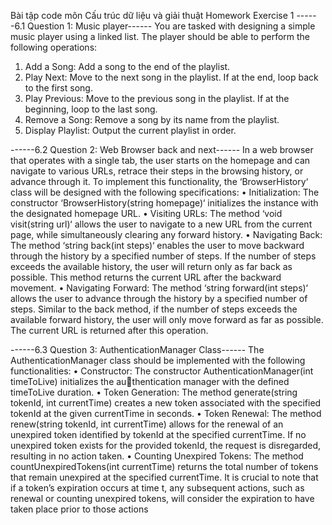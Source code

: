 Bài tập code môn Cấu trúc dữ liệu và giải thuật
Homework Exercise 1
------6.1 Question 1: Music player------
You are tasked with designing a simple music player using a linked list. The player should be able
to perform the following operations:
1. Add a Song: Add a song to the end of the playlist.
2. Play Next: Move to the next song in the playlist. If at the end, loop back to the first song.
3. Play Previous: Move to the previous song in the playlist. If at the beginning, loop to the
last song.
4. Remove a Song: Remove a song by its name from the playlist.
5. Display Playlist: Output the current playlist in order.

------6.2 Question 2: Web Browser back and next------
In a web browser that operates with a single tab, the user starts on the homepage and can navigate
to various URLs, retrace their steps in the browsing history, or advance through it.
To implement this functionality, the ‘BrowserHistory‘ class will be designed with the following
specifications:
• Initialization: The constructor ‘BrowserHistory(string homepage)‘ initializes the instance
with the designated homepage URL.
• Visiting URLs: The method ‘void visit(string url)‘ allows the user to navigate to a new URL
from the current page, while simultaneously clearing any forward history.
• Navigating Back: The method ‘string back(int steps)‘ enables the user to move backward
through the history by a specified number of steps. If the number of steps exceeds the available
history, the user will return only as far back as possible. This method returns the current URL
after the backward movement.
• Navigating Forward: The method ‘string forward(int steps)‘ allows the user to advance
through the history by a specified number of steps. Similar to the back method, if the number
of steps exceeds the available forward history, the user will only move forward as far as possible.
The current URL is returned after this operation.

------6.3 Question 3: AuthenticationManager Class------
The AuthenticationManager class should be implemented with the following functionalities:
• Constructor: The constructor AuthenticationManager(int timeToLive) initializes the authentication manager with the defined timeToLive duration.
• Token Generation: The method generate(string tokenId, int currentTime) creates a
new token associated with the specified tokenId at the given currentTime in seconds.
• Token Renewal: The method renew(string tokenId, int currentTime) allows for the
renewal of an unexpired token identified by tokenId at the specified currentTime. If no
unexpired token exists for the provided tokenId, the request is disregarded, resulting in no
action taken.
• Counting Unexpired Tokens: The method countUnexpiredTokens(int currentTime)
returns the total number of tokens that remain unexpired at the specified currentTime. It is
crucial to note that if a token’s expiration occurs at time t, any subsequent actions, such as
renewal or counting unexpired tokens, will consider the expiration to have taken place prior
to those actions
